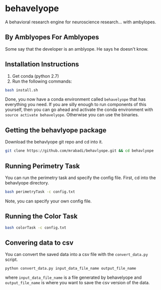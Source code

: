 # behavelyope

A behavioral research engine for neuroscience research... with ambylopes.

## By Amblyopes For Amblyopes

Some say that the developer is an amblyope. He says he doesn't know.

## Installation Instructions

1. Get conda (python 2.7)
2. Run the following commands:
```bash
bash install.sh
```

Done, you now have a conda environment called `behavelyope` that has everything you need.
If you are silly enough to run components of this yourself, then you can go ahead and activate 
the conda environment with `source activate behavelyope`.  Otherwise you can use the binaries.

## Getting the behavlyope package

Download the behavlyope git repo and cd into it.

```bash
git clone https://github.com/mrabadi/behavlyope.git && cd behavlyope
```

## Running Perimetry Task

You can run the perimetry task and specify the config file. First, cd into the behavlyope directory.

```bash
bash perimetryTask -c config.txt
```

Note, you can specify your own config file.

## Running the Color Task

```bash
bash colorTask -c config.txt
```

## Convering data to csv

You can convert the saved data into a csv file with the `convert_data.py` script.

```
python convert_data.py input_data_file_name output_file_name
```

where `input_data_file_name` is a file generated by behavelyope and `output_file_name` is where you want to save the csv version of the data.

